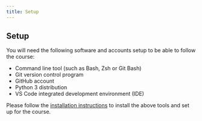 ```yaml
---
title: Setup
---
```


## Setup

You will need the following software and accounts setup to be able to follow the course:

- Command line tool (such as Bash, Zsh or Git Bash)
- Git version control program
- GitHub account
- Python 3 distribution
- VS Code integrated development environment (IDE)

Please follow the [installation instructions](installation-instructions.md) to install the above tools and 
set up for the course.
